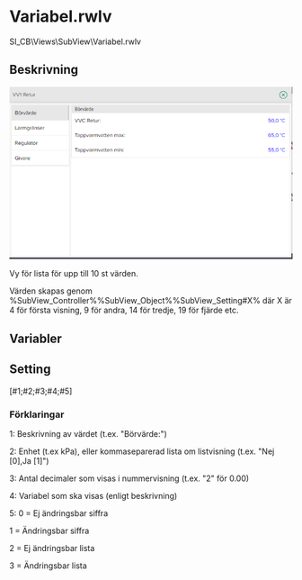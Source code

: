 # Variabel.rwlv
SI_CB\Views\SubView\Variabel.rwlv

## Beskrivning

![Alt text](img/Variabel.PNG?raw=true "Bild")

Vy för lista för upp till 10 st värden.

Värden skapas genom %SubView_Controller%%SubView_Object%%SubView_Setting#X% där X är 4 för första visning, 9 för andra, 14 för tredje, 19 för fjärde etc.

## Variabler

## Setting
[#1;#2;#3;#4;#5]

### Förklaringar
1: Beskrivning av värdet (t.ex. "Börvärde:")

2: Enhet (t.ex kPa), eller kommaseparerad lista om listvisning (t.ex. "Nej [0],Ja [1]")

3: Antal decimaler som visas i nummervisning (t.ex. "2" för 0.00)

4: Variabel som ska visas (enligt beskrivning)

5: 0 = Ej ändringsbar siffra

1 = Ändringsbar siffra

2 = Ej ändringsbar lista

3 = Ändringsbar lista
